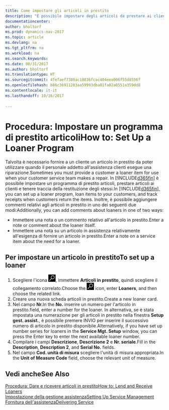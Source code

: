 ```yaml
---
title: Come impostare gli articoli in prestito
description: "È possibile impostare degli articoli da prestare ai clienti in sostituzione degli articoli che sono in assistenza."
documentationcenter: 
author: bholtorf
ms.prod: dynamics-nav-2017
ms.topic: article
ms.devlang: na
ms.tgt_pltfrm: na
ms.workload: na
ms.search.keywords: 
ms.date: 08/31/2017
ms.author: bholtorf
ms.translationtype: HT
ms.sourcegitcommit: 4fefaef7380ac10836fcac404eea006f55d8556f
ms.openlocfilehash: b86c36911203aa59993dba01fa02a0551a359dd8
ms.contentlocale: it-it
ms.lasthandoff: 10/16/2017

---
```

# <a name="how-to-set-up-a-loaner-program"></a><span data-ttu-id="1decc-103">Procedura: Impostare un programma di prestito articoli</span><span class="sxs-lookup"><span data-stu-id="1decc-103">How to: Set Up a Loaner Program</span></span>
<span data-ttu-id="1decc-104">Talvolta è necessario fornire a un cliente un articolo in prestito da poter utilizzare quando il personale addetto all'assistenza clienti esegue una riparazione.</span><span class="sxs-lookup"><span data-stu-id="1decc-104">Sometimes you must provide a customer a loaner item for use when your customer service team makes a repair.</span></span> <span data-ttu-id="1decc-105">In [!INCLUDE[d365fin](includes/d365fin_md.md)] è possibile impostare un programma di prestito articoli, prestare articoli ai clienti e tenere traccia della restituzione degli stessi.</span><span class="sxs-lookup"><span data-stu-id="1decc-105">In [!INCLUDE[d365fin](includes/d365fin_md.md)], you can set up a loaner program, loan items to your customers, and track receipts when customers return the items.</span></span> <span data-ttu-id="1decc-106">Inoltre, è possibile aggiungere commenti relativi agli articoli in prestito in uno dei seguenti due modi:</span><span class="sxs-lookup"><span data-stu-id="1decc-106">Additionally, you can add comments about loaners in one of two ways:</span></span>  
  
* <span data-ttu-id="1decc-107">Immettere una nota o un commento relativo all'articolo in prestito.</span><span class="sxs-lookup"><span data-stu-id="1decc-107">Enter a note or comment about the loaner itself.</span></span>  
* <span data-ttu-id="1decc-108">Immettere una nota su un articolo in assistenza relativamente all'esigenza di fornire un articolo in prestito.</span><span class="sxs-lookup"><span data-stu-id="1decc-108">Enter a note on a service item about the need for a loaner.</span></span>  

## <a name="to-set-up-a-loaner"></a><span data-ttu-id="1decc-109">Per impostare un articolo in prestito</span><span class="sxs-lookup"><span data-stu-id="1decc-109">To set up a loaner</span></span>  
1. <span data-ttu-id="1decc-110">Scegliere l'icona ![Cerca pagina o report](media/ui-search/search_small.png "icona Cerca pagina o report"), immettere **Articoli in prestito**, quindi scegliere il collegamento correlato.</span><span class="sxs-lookup"><span data-stu-id="1decc-110">Choose the ![Search for Page or Report](media/ui-search/search_small.png "Search for Page or Report icon") icon, enter **Loaners**, and then choose the related link.</span></span>  
2. <span data-ttu-id="1decc-111">Creare una nuova scheda articoli in prestito.</span><span class="sxs-lookup"><span data-stu-id="1decc-111">Create a new loaner card.</span></span> 
3. <span data-ttu-id="1decc-112">Nel campo **Nr.**</span><span class="sxs-lookup"><span data-stu-id="1decc-112">In the **No.**</span></span> <span data-ttu-id="1decc-113">inserire un numero per l'articolo in prestito.</span><span class="sxs-lookup"><span data-stu-id="1decc-113">field, enter a number for the loaner.</span></span> <span data-ttu-id="1decc-114">In alternativa, se è stata impostata una numerazione per gli articoli in prestito nella finestra **Setup gest. assist.**, è possibile premere INVIO per inserire il successivo numero di articolo in prestito disponibile.</span><span class="sxs-lookup"><span data-stu-id="1decc-114">Alternatively, if you have set up number series for loaners in the **Service Mgt. Setup** window, you can press the Enter key to enter the next available loaner number.</span></span>  
4. <span data-ttu-id="1decc-115">Compilare i campi **Descrizione**, **Descrizione 2** e **Nr. seriale**.</span><span class="sxs-lookup"><span data-stu-id="1decc-115">Fill in the **Description**, **Description 2**, and **Serial No.** fields.</span></span>  
5. <span data-ttu-id="1decc-116">Nel campo **Cod. unità di misura** scegliere l'unità di misura appropriata.</span><span class="sxs-lookup"><span data-stu-id="1decc-116">In the **Unit of Measure Code** field, choose the relevant unit of measure.</span></span>  
  
## <a name="see-also"></a><span data-ttu-id="1decc-117">Vedi anche</span><span class="sxs-lookup"><span data-stu-id="1decc-117">See Also</span></span>
[<span data-ttu-id="1decc-118">Procedura: Dare e ricevere articoli in prestito</span><span class="sxs-lookup"><span data-stu-id="1decc-118">How to: Lend and Receive Loaners</span></span>](service-how-to-lend-receive-loaners.md)  
[<span data-ttu-id="1decc-119">Impostazione della gestione assistenza</span><span class="sxs-lookup"><span data-stu-id="1decc-119">Setting Up Service Management</span></span>](service-setup-service.md)  
[<span data-ttu-id="1decc-120">Fornitura dell'assistenza</span><span class="sxs-lookup"><span data-stu-id="1decc-120">Delivering Service</span></span>](service-deliver-service.md)  


